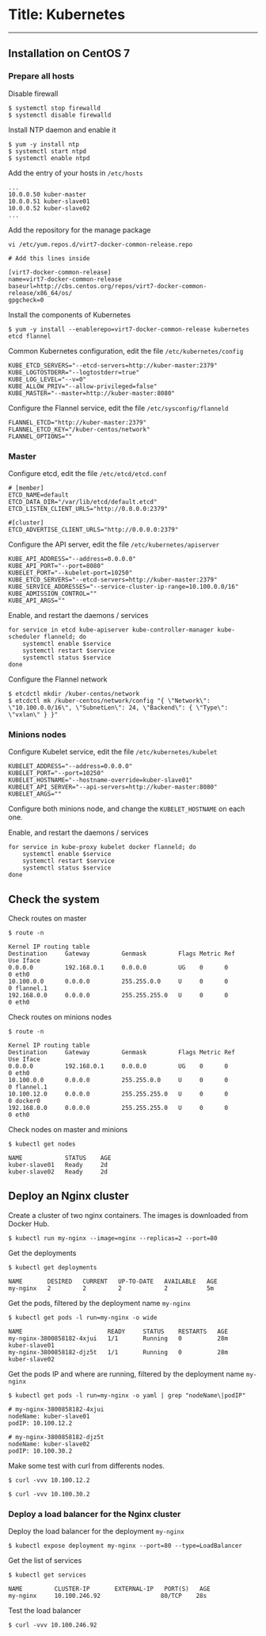 # Title: Kubernetes
<!-- Date: 2017-01-01 22:00:00 -->
<!-- dateModified: 2017-01-01 22:00:00 -->
---
## Installation on CentOS 7

### Prepare all hosts

Disable firewall
```
$ systemctl stop firewalld
$ systemctl disable firewalld
```

Install NTP daemon and enable it
```
$ yum -y install ntp
$ systemctl start ntpd
$ systemctl enable ntpd
```

Add the entry of your hosts in `/etc/hosts`
```
...
10.0.0.50 kuber-master
10.0.0.51 kuber-slave01
10.0.0.52 kuber-slave02
...
```

Add the repository for the manage package
```
vi /etc/yum.repos.d/virt7-docker-common-release.repo

# Add this lines inside

[virt7-docker-common-release]
name=virt7-docker-common-release
baseurl=http://cbs.centos.org/repos/virt7-docker-common-release/x86_64/os/
gpgcheck=0
```

Install the components of Kubernetes
```
$ yum -y install --enablerepo=virt7-docker-common-release kubernetes etcd flannel
```

Common Kubernetes configuration, edit the file `/etc/kubernetes/config`
```
KUBE_ETCD_SERVERS="--etcd-servers=http://kuber-master:2379"
KUBE_LOGTOSTDERR="--logtostderr=true"
KUBE_LOG_LEVEL="--v=0"
KUBE_ALLOW_PRIV="--allow-privileged=false"
KUBE_MASTER="--master=http://kuber-master:8080"
```

Configure the Flannel service, edit the file `/etc/sysconfig/flanneld`
```
FLANNEL_ETCD="http://kuber-master:2379"
FLANNEL_ETCD_KEY="/kuber-centos/network"
FLANNEL_OPTIONS=""
```

### Master

Configure etcd, edit the file `/etc/etcd/etcd.conf`
```
# [member]
ETCD_NAME=default
ETCD_DATA_DIR="/var/lib/etcd/default.etcd"
ETCD_LISTEN_CLIENT_URLS="http://0.0.0.0:2379"

#[cluster]
ETCD_ADVERTISE_CLIENT_URLS="http://0.0.0.0:2379"
```

Configure the API server, edit the file `/etc/kubernetes/apiserver`
```
KUBE_API_ADDRESS="--address=0.0.0.0"
KUBE_API_PORT="--port=8080"
KUBELET_PORT="--kubelet-port=10250"
KUBE_ETCD_SERVERS="--etcd-servers=http://kuber-master:2379"
KUBE_SERVICE_ADDRESSES="--service-cluster-ip-range=10.100.0.0/16"
KUBE_ADMISSION_CONTROL=""
KUBE_API_ARGS=""
```

Enable, and restart the daemons / services
```
for service in etcd kube-apiserver kube-controller-manager kube-scheduler flanneld; do
    systemctl enable $service
    systemctl restart $service
    systemctl status $service
done
```

Configure the Flannel network
```
$ etcdctl mkdir /kuber-centos/network
$ etcdctl mk /kuber-centos/network/config "{ \"Network\": \"10.100.0.0/16\", \"SubnetLen\": 24, \"Backend\": { \"Type\": \"vxlan\" } }"
```

### Minions nodes

Configure Kubelet service, edit the file `/etc/kubernetes/kubelet`
```
KUBELET_ADDRESS="--address=0.0.0.0"
KUBELET_PORT="--port=10250"
KUBELET_HOSTNAME="--hostname-override=kuber-slave01"
KUBELET_API_SERVER="--api-servers=http://kuber-master:8080"
KUBELET_ARGS=""
```

Configure both minions node, and change the `KUBELET_HOSTNAME` on each one.

Enable, and restart the daemons / services
```
for service in kube-proxy kubelet docker flanneld; do
    systemctl enable $service
    systemctl restart $service
    systemctl status $service
done
```

## Check the system

Check routes on master
```
$ route -n

Kernel IP routing table
Destination     Gateway         Genmask         Flags Metric Ref    Use Iface
0.0.0.0         192.168.0.1     0.0.0.0         UG    0      0        0 eth0
10.100.0.0      0.0.0.0         255.255.0.0     U     0      0        0 flannel.1
192.168.0.0     0.0.0.0         255.255.255.0   U     0      0        0 eth0
```

Check routes on minions nodes
```
$ route -n

Kernel IP routing table
Destination     Gateway         Genmask         Flags Metric Ref    Use Iface
0.0.0.0         192.168.0.1     0.0.0.0         UG    0      0        0 eth0
10.100.0.0      0.0.0.0         255.255.0.0     U     0      0        0 flannel.1
10.100.12.0     0.0.0.0         255.255.255.0   U     0      0        0 docker0
192.168.0.0     0.0.0.0         255.255.255.0   U     0      0        0 eth0
```

Check nodes on master and minions
```
$ kubectl get nodes

NAME            STATUS    AGE
kuber-slave01   Ready     2d
kuber-slave02   Ready     2d
```

## Deploy an Nginx cluster

Create a cluster of two nginx containers. The images is downloaded from Docker Hub.
```
$ kubectl run my-nginx --image=nginx --replicas=2 --port=80
```

Get the deployments
```
$ kubectl get deployments

NAME       DESIRED   CURRENT   UP-TO-DATE   AVAILABLE   AGE
my-nginx   2         2         2            2           5m
```

Get the pods, filtered by the deployment name `my-nginx`
```
$ kubectl get pods -l run=my-nginx -o wide

NAME                        READY     STATUS    RESTARTS   AGE
my-nginx-3800858182-4xjui   1/1       Running   0          28m       kuber-slave01
my-nginx-3800858182-djz5t   1/1       Running   0          28m       kuber-slave02
```

Get the pods IP and where are running, filtered by the deployment name `my-nginx`
```
$ kubectl get pods -l run=my-nginx -o yaml | grep "nodeName\|podIP"

# my-nginx-3800858182-4xjui
nodeName: kuber-slave01
podIP: 10.100.12.2

# my-nginx-3800858182-djz5t
nodeName: kuber-slave02
podIP: 10.100.30.2
```

Make some test with curl from differents nodes.
```
$ curl -vvv 10.100.12.2

$ curl -vvv 10.100.30.2
```

### Deploy a load balancer for the Nginx cluster

Deploy the load balancer for the deployment `my-nginx`
```
$ kubectl expose deployment my-nginx --port=80 --type=LoadBalancer
```

Get the list of services
```
$ kubectl get services

NAME         CLUSTER-IP       EXTERNAL-IP   PORT(S)   AGE
my-nginx     10.100.246.92                 80/TCP    28s
```

Test the load balancer
```
$ curl -vvv 10.100.246.92
```